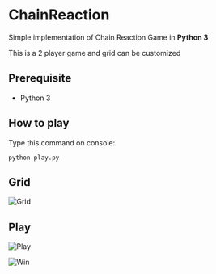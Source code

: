 # ChainReaction

Simple implementation of Chain Reaction Game in **Python 3**

This is a 2 player game and grid can be customized

## Prerequisite

 - Python 3

## How to play

Type this command on console:

    python play.py

## Grid

![Grid](https://i.imgur.com/A7taCRy.jpg)

## Play

![Play](https://i.imgur.com/6Z93puY.jpg)

![Win](https://i.imgur.com/utfjfqr.jpg)
